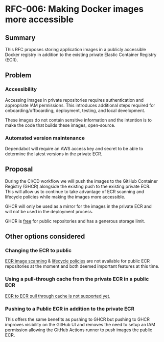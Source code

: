 # RFC-006: Making Docker images more accessible

## Summary

This RFC proposes storing application images in a publicly accessible Docker registry in addition to the existing private Elastic Container Registry (ECR).

## Problem

### Accessibility

Accessing images in private repositories requires authentication and appropriate IAM permissions. This introduces additional steps required for onboarding/offboarding, deployment, testing, and local development.

These images do not contain sensitive information and the intention is to make the code that builds these images, open-source.

### Automated version maintenance

Dependabot will require an AWS access key and secret to be able to determine the latest versions in the private ECR.

## Proposal

During the CI/CD workflow we will push the images to the GitHub Container Registry (GHCR) alongside the existing push to the existing private ECR. This will allow us to continue to take advantage of ECR scanning and lifecycle policies while making the images more accessible.

GHCR will only be used as a mirror for the images in the private ECR and will not be used in the deployment process.

GHCR is [free](https://docs.github.com/en/billing/managing-billing-for-github-packages/about-billing-for-github-packages) for public repositories and has a generous storage limit.

## Other options considered

### Changing the ECR to public

[ECR image scanning](https://github.com/aws/containers-roadmap/issues/2208) & [lifecycle policies](https://github.com/aws/containers-roadmap/issues/1268) are not available for public ECR repositories at the moment and both deemed important features at this time.

### Using a pull-through cache from the private ECR in a public ECR

[ECR to ECR pull through cache is not supported yet.](https://github.com/aws/containers-roadmap/issues/2208)

### Pushing to a Public ECR in addition to the private ECR

This offers the same benefits as pushing to GHCR but pushing to GHCR improves visibility on the GitHub UI and removes the need to setup an IAM permission allowing the GitHub Actions runner to push images the public ECR.
